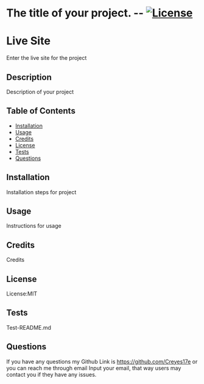 # The title of your project. -- [![License](https://img.shields.io/badge/license-MIT-green.svg)](https://shields.io/)

# Live Site
Enter the live site for the project

## Description
Description of your project

## Table of Contents
* [Installation](#Installation)
* [Usage](#Usage)
* [Credits](#Credits)
* [License](#License)
* [Tests](#Tests)
* [Questions](#Questions)

## Installation
Installation steps for project

## Usage
Instructions for usage

## Credits
Credits

## License
License:MIT

## Tests
Test-README.md

## Questions
If you have any questions my Github Link is  https://github.com/Creyes17e or you can reach me through email Input your email, that way users may contact you if they have any issues.

